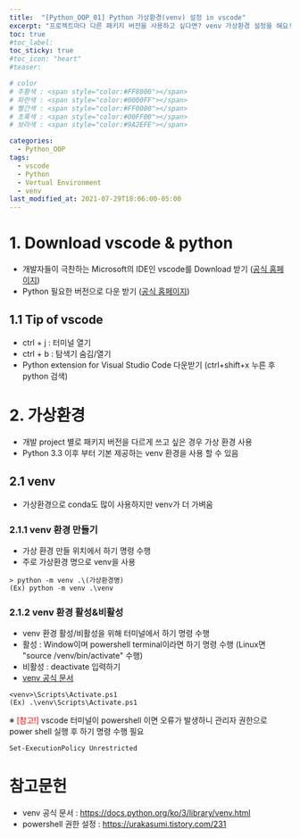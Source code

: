 ```yaml
---
title:  "[Python_OOP_01] Python 가상환경(venv) 설정 in vscode"
excerpt: "프로젝트마다 다른 패키지 버전을 사용하고 싶다면? venv 가상환경 설정을 해요!"
toc: true
#toc_label:
toc_sticky: true
#toc_icon: "heart"
#teaser: 

# color
# 주황색 : <span style="color:#FF8000"></span>
# 파란색 : <span style="color:#0000FF"></span>
# 빨간색 : <span style="color:#FF0000"></span>
# 초록색 : <span style="color:#00FF00"></span>
# 보라색 : <span style="color:#9A2EFE"></span>

categories:
  - Python_OOP
tags:
  - vscode
  - Python
  - Vertual Environment
  - venv
last_modified_at: 2021-07-29T18:06:00-05:00
---
```


# 1. Download vscode & python
- 개발자들이 극찬하는 Microsoft의 IDE인 vscode를 Download 받기 ([공식 홈페이지](https://code.visualstudio.com/))
- Python 필요한 버전으로 다운 받기 ([공식 홈페이지](https://www.python.org/))

## 1.1 Tip of vscode
- ctrl + j : 터미널 열기
- ctrl + b : 탐색기 숨김/열기
- Python extension for Visual Studio Code 다운받기 (ctrl+shift+x 누른 후 python 검색)  
  
# 2. 가상환경
- 개발 project 별로 패키지 버전을 다르게 쓰고 싶은 경우 가상 환경 사용
- Python 3.3 이후 부터 기본 제공하는 venv 환경을 사용 할 수 있음

## 2.1 venv
- 가상환경으로 conda도 많이 사용하지만 venv가 더 가벼움

### 2.1.1 venv 환경 만들기
- 가상 환경 만들 위치에서 하기 명령 수행
- 주로 가상환경 명으로 venv을 사용  

```
> python -m venv .\(가상환경명)
(Ex) python -m venv .\venv
```

### 2.1.2 venv 환경 활성&비활성
- venv 환경 활성/비활성을 위해 터미널에서 하기 명령 수행
- 활성 : Window이며 powershell terminal이라면 하기 명령 수행 (Linux면 "source /venv/bin/activate" 수행)
- 비활성 : deactivate 입력하기
- [venv 공식 문서](https://docs.python.org/ko/3/library/venv.html)  

```
<venv>\Scripts\Activate.ps1
(Ex) .\venv\Scripts\Activate.ps1
```

※ <span style="color:#FF0000">[참고!]</span> vscode 터미널이 powershell 이면 오류가 발생하니 관리자 권한으로 power shell 실행 후 하기 명령 수행 필요  

```
Set-ExecutionPolicy Unrestricted
```

# 참고문헌
- venv 공식 문서 : https://docs.python.org/ko/3/library/venv.html
- powershell 권한 설정 : https://urakasumi.tistory.com/231